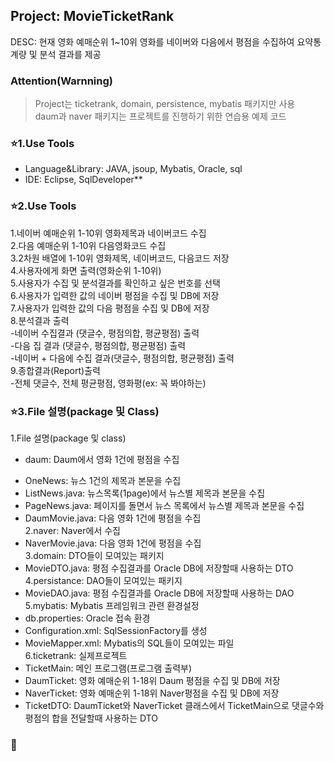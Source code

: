 ## Project: MovieTicketRank
DESC: 현재 영화 예매순위 1~10위 영화를 네이버와 다음에서 평점을 수집하여 요약통계량 및 분석 결과를 제공  

### Attention(Warnning)
>Project는 ticketrank, domain, persistence, mybatis 패키지만 사용  
daum과 naver 패키지는 프로젝트를 진행하기 위한 연습용 예제 코드  

### :star:1.Use Tools  
  + Language&Library: JAVA, jsoup, Mybatis, Oracle, sql
  + IDE: Eclipse, SqlDeveloper**    
  
### :star:2.Use Tools  
1.네이버 예매순위 1-10위 영화제목과 네이버코드 수집  
2.다음 예매순위 1-10위 다음영화코드 수집  
3.2차원 배열에 1-10위 영화제목, 네이버코드, 다음코드 저장  
4.사용자에게 화면 출력(영화순위 1-10위)  
5.사용자가 수집 및 분석결과를 확인하고 싶은 번호를 선택  
6.사용자가 입력한 값의 네이버 평점을 수집 및 DB에 저장  
7.사용자가 입력한 값의 다음 평점을 수집 및 DB에 저장  
8.분석결과 출력  
  -네이버 수집결과 (댓글수, 평점의합, 평균평점) 출력  
  -다음 집 결과 (댓글수, 평점의합, 평균평점) 출력  
  -네이버 + 다음에 수집 결과(댓글수, 평점의합, 평균평점) 출력  
9.종합결과(Report)출력  
  -전체 댓글수, 전체 평균평점, 영화평(ex: 꼭 봐야하는)  

### :star:3.File 설명(package 및 Class)  
1.File 설명(package 및 class)  
- daum: Daum에서 영화 1건에 평점을 수집  
 + OneNews: 뉴스 1건의 제목과 본문을 수집  
 + ListNews.java: 뉴스목록(1page)에서 뉴스별 제목과 본문을 수집  
 + PageNews.java: 페이지를 돌면서 뉴스 목록에서 뉴스별 제목과 본문을 수집  
 + DaumMovie.java: 다음 영화 1건에 평점을 수집   
2.naver: Naver에서 수집  
 + NaverMovie.java: 다음 영화 1건에 평점을 수집  
3.domain: DTO들이 모여있는 패키지  
 + MovieDTO.java: 평점 수집결과를 Oracle DB에 저장할때 사용하는 DTO  
4.persistance: DAO들이 모여있는 패키지  
 + MovieDAO.java: 평점 수집결과를 Oracle DB에 저장할때 사용하는 DAO  
5.mybatis: Mybatis 프레임워크 관련 환경설정  
 + db.properties: Oracle 접속 환경  
 + Configuration.xml: SqlSessionFactory를 생성  
 + MovieMapper.xml: Mybatis의 SQL들이 모여있는 파일  
6.ticketrank: 실제프로젝트  
 + TicketMain: 메인 프로그램(프로그램 출력부)  
 + DaumTicket: 영화 예매순위 1-18위 Daum 평점을 수집 및 DB에 저장  
 + NaverTicket: 영화 예매순위 1-18위 Naver평점을 수집 및 DB에 저장  
 + TicketDTO: DaumTicket와 NaverTicket 클래스에서 TicketMain으로 댓글수와 평점의 합을 전달할때 사용하는 DTO  
 
### :star2:


